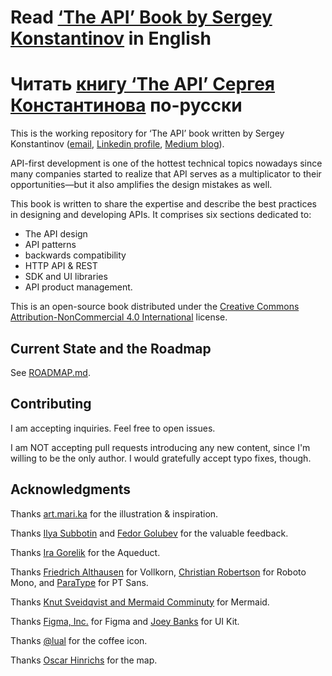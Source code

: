 # Read [‘The API’ Book by Sergey Konstantinov](https://twirl.github.io/The-API-Book) in English
# Читать [книгу ‘The API’ Сергея Константинова](https://twirl.github.io/The-API-Book/index.ru.html) по-русски

This is the working repository for ‘The API’ book written by Sergey Konstantinov ([email](mailto:yatwirl@gmail.com), [Linkedin profile](https://linkedin.com/in/twirl), [Medium blog](https://twirl.medium.com)).

API-first development is one of the hottest technical topics nowadays since many companies started to realize that API serves as a multiplicator to their opportunities—but it also amplifies the design mistakes as well.

This book is written to share the expertise and describe the best practices in designing and developing APIs. It comprises six sections dedicated to:
  * The API design
  * API patterns
  * backwards compatibility
  * HTTP API & REST
  * SDK and UI libraries
  * API product management.

This is an open-source book distributed under the [Creative Commons Attribution-NonCommercial 4.0 International](/LICENSE.md) license.

## Current State and the Roadmap

See [ROADMAP.md](./ROADMAP.md).

## Contributing

I am accepting inquiries. Feel free to open issues.

I am NOT accepting pull requests introducing any new content, since I'm willing to be the only author. I would gratefully accept typo fixes, though.

## Acknowledgments

Thanks [art.mari.ka](https://www.instagram.com/art.mari.ka/) for the illustration & inspiration.

Thanks [Ilya Subbotin](https://ru.linkedin.com/in/isubbotin) and [Fedor Golubev](https://www.linkedin.com/in/fedor-golubev-93910b5/) for the valuable feedback.

Thanks [Ira Gorelik](https://pixabay.com/users/igorelick-680927/) for the Aqueduct.

Thanks [Friedrich Althausen](http://www.grafikfritze.de/) for Vollkorn, [Christian Robertson](https://twitter.com/cr64) for Roboto Mono, and [ParaType](https://www.paratype.ru/) for PT Sans.

Thanks [Knut Sveidqvist and Mermaid Comminuty](https://mermaid.js.org/) for Mermaid.

Thanks [Figma, Inc.](https://www.figma.com/) for Figma and [Joey Banks](https://www.figma.com/@joey) for UI Kit.

Thanks [@lual](https://openclipart.org/artist/lual) for the coffee icon.

Thanks [Oscar Hinrichs](https://www.loc.gov/item/2006636649/) for the map.